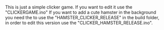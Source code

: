 This is just a simple clicker game. 
If you want to edit it use the "CLICKERGAME.ino"
If you want to add a cute hamster in the background you need the to use the "HAMSTER_CLICKER_RELEASE" in the build folder, in order to edit this version use the "CLICKER_HAMSTER_RELEASE.ino".
